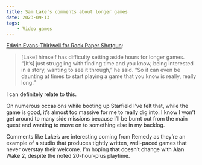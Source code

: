 ```yaml
---
title: Sam Lake’s comments about longer games
date: 2023-09-13
tags:
    - Video games
---
```


[Edwin Evans-Thirlwell for Rock Paper Shotgun](https://www.rockpapershotgun.com/alan-wake-2s-developers-have-always-internally-felt-that-we-need-to-find-ways-to-do-longer-games):

> \[Lake\] himself has difficulty setting aside hours for longer games. “\[It’s\] just struggling with finding time and you know, being interested in a story, wanting to see it through,” he said. “So it can even be daunting at times to start playing a game that you know is really, really long.”

I can definitely relate to this.

On numerous occasions while booting up Starfield I’ve felt that, while the game is good, it’s almost too massive for me to really dig into. I know I won’t get around to many side missions because I’ll be burnt out from the main quest and wanting to move on to something else in my backlog.

Comments like Lake’s are interesting coming from Remedy as they’re an example of a studio that produces tightly written, well-paced games that never overstay their welcome. I’m hoping that doesn’t change with Alan Wake 2, despite the noted 20-hour-plus playtime.